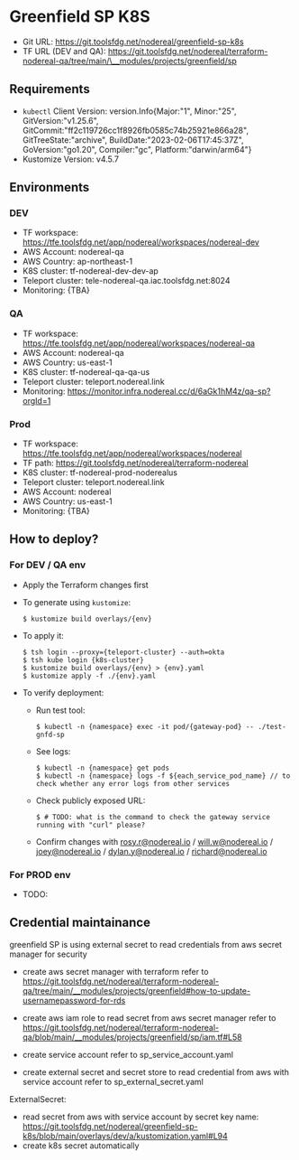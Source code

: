 # Greenfield SP K8S

* Git URL: https://git.toolsfdg.net/nodereal/greenfield-sp-k8s
* TF URL (DEV and QA): https://git.toolsfdg.net/nodereal/terraform-nodereal-qa/tree/main/\__modules/projects/greenfield/sp

## Requirements

* `kubectl` Client Version: version.Info{Major:"1", Minor:"25", GitVersion:"v1.25.6", GitCommit:"ff2c119726cc1f8926fb0585c74b25921e866a28", GitTreeState:"archive", BuildDate:"2023-02-06T17:45:37Z", GoVersion:"go1.20", Compiler:"gc", Platform:"darwin/arm64"}
* Kustomize Version: v4.5.7

## Environments

### DEV

* TF workspace: https://tfe.toolsfdg.net/app/nodereal/workspaces/nodereal-dev
* AWS Account: nodereal-qa
* AWS Country: ap-northeast-1
* K8S cluster: tf-nodereal-dev-dev-ap
* Teleport cluster: tele-nodereal-qa.iac.toolsfdg.net:8024
* Monitoring: {TBA}

### QA

* TF workspace: https://tfe.toolsfdg.net/app/nodereal/workspaces/nodereal-qa
* AWS Account: nodereal-qa
* AWS Country: us-east-1
* K8S cluster: tf-nodereal-qa-qa-us
* Teleport cluster: teleport.nodereal.link
* Monitoring: https://monitor.infra.nodereal.cc/d/6aGk1hM4z/qa-sp?orgId=1

### Prod

* TF workspace: https://tfe.toolsfdg.net/app/nodereal/workspaces/nodereal
* TF path: https://git.toolsfdg.net/nodereal/terraform-nodereal
* K8S cluster: tf-nodereal-prod-noderealus
* Teleport cluster: teleport.nodereal.link
* AWS Account: nodereal
* AWS Country: us-east-1
* Monitoring: {TBA}


## How to deploy?

### For DEV / QA env

- Apply the Terraform changes first

- To generate using `kustomize`:

      $ kustomize build overlays/{env}

- To apply it:

      $ tsh login --proxy={teleport-cluster} --auth=okta
      $ tsh kube login {k8s-cluster}
      $ kustomize build overlays/{env} > {env}.yaml
      $ kustomize apply -f ./{env}.yaml

- To verify deployment:

  * Run test tool:

        $ kubectl -n {namespace} exec -it pod/{gateway-pod} -- ./test-gnfd-sp

  * See logs:

        $ kubectl -n {namespace} get pods
        $ kubectl -n {namespace} logs -f ${each_service_pod_name} // to check whether any error logs from other services

  * Check publicly exposed URL:

        $ # TODO: what is the command to check the gateway service running with "curl" please?

  * Confirm changes with rosy.r@nodereal.io / will.w@nodereal.io / joey@nodereal.io / dylan.y@nodereal.io / richard@nodereal.io

### For PROD env

- TODO:

## Credential maintainance
greenfield SP is using external secret to read credentials from aws secret manager for security

- create aws secret manager with terraform
refer to https://git.toolsfdg.net/nodereal/terraform-nodereal-qa/tree/main/__modules/projects/greenfield#how-to-update-usernamepassword-for-rds

- create aws iam role to read secret from aws secret manager
refer to https://git.toolsfdg.net/nodereal/terraform-nodereal-qa/blob/main/__modules/projects/greenfield/sp/iam.tf#L58

- create service account
refer to sp_service_account.yaml

- create external secret and secret store to read credential from aws with service account
refer to sp_external_secret.yaml 

ExternalSecret:
* read secret from aws with service account by secret key name: https://git.toolsfdg.net/nodereal/greenfield-sp-k8s/blob/main/overlays/dev/a/kustomization.yaml#L94
* create k8s secret automatically

